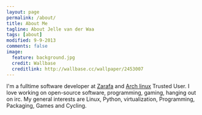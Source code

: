 ```yaml
---
layout: page
permalink: /about/
title: About Me
tagline: About Jelle van der Waa
tags: [about]
modified: 9-9-2013
comments: false
image:
  feature: background.jpg
  credit: Wallbase
  creditlink: http://wallbase.cc/wallpaper/2453007
---
```


I'm a fulltime software developer at [Zarafa](http://www.zarafa.com) and [Arch linux](https://www.archlinux.org) Trusted User. I love working on open-source software, programming, gaming, hanging out on irc.
My general interests are Linux, Python, virtualization, Programming, Packaging, Games and Cycling.
